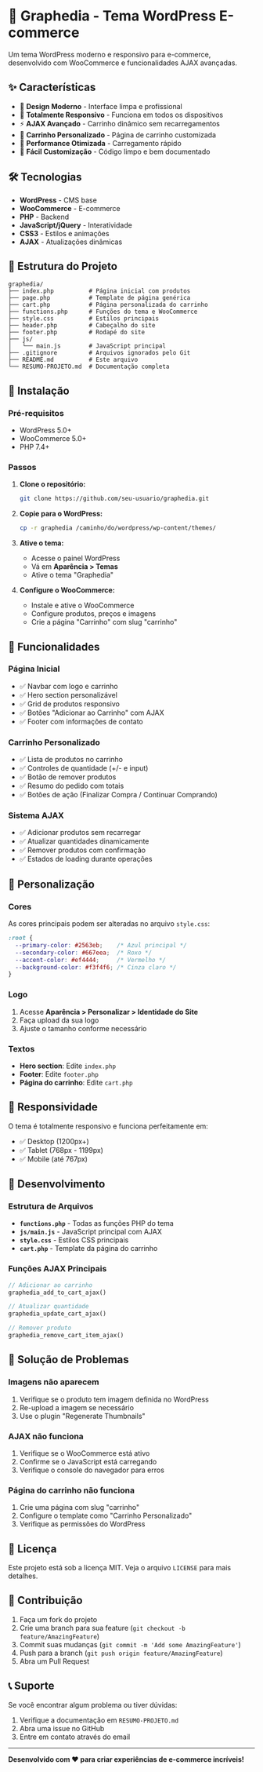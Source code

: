 # 🛒 Graphedia - Tema WordPress E-commerce

Um tema WordPress moderno e responsivo para e-commerce, desenvolvido com WooCommerce e funcionalidades AJAX avançadas.

## ✨ Características

- 🎨 **Design Moderno** - Interface limpa e profissional
- 📱 **Totalmente Responsivo** - Funciona em todos os dispositivos
- ⚡ **AJAX Avançado** - Carrinho dinâmico sem recarregamentos
- 🛒 **Carrinho Personalizado** - Página de carrinho customizada
- 🚀 **Performance Otimizada** - Carregamento rápido
- 🔧 **Fácil Customização** - Código limpo e bem documentado

## 🛠️ Tecnologias

- **WordPress** - CMS base
- **WooCommerce** - E-commerce
- **PHP** - Backend
- **JavaScript/jQuery** - Interatividade
- **CSS3** - Estilos e animações
- **AJAX** - Atualizações dinâmicas

## 📁 Estrutura do Projeto

```
graphedia/
├── index.php          # Página inicial com produtos
├── page.php           # Template de página genérica
├── cart.php           # Página personalizada do carrinho
├── functions.php      # Funções do tema e WooCommerce
├── style.css          # Estilos principais
├── header.php         # Cabeçalho do site
├── footer.php         # Rodapé do site
├── js/
│   └── main.js        # JavaScript principal
├── .gitignore         # Arquivos ignorados pelo Git
├── README.md          # Este arquivo
└── RESUMO-PROJETO.md  # Documentação completa
```

## 🚀 Instalação

### Pré-requisitos
- WordPress 5.0+
- WooCommerce 5.0+
- PHP 7.4+

### Passos
1. **Clone o repositório:**
   ```bash
   git clone https://github.com/seu-usuario/graphedia.git
   ```

2. **Copie para o WordPress:**
   ```bash
   cp -r graphedia /caminho/do/wordpress/wp-content/themes/
   ```

3. **Ative o tema:**
   - Acesse o painel WordPress
   - Vá em **Aparência > Temas**
   - Ative o tema "Graphedia"

4. **Configure o WooCommerce:**
   - Instale e ative o WooCommerce
   - Configure produtos, preços e imagens
   - Crie a página "Carrinho" com slug "carrinho"

## 🎯 Funcionalidades

### Página Inicial
- ✅ Navbar com logo e carrinho
- ✅ Hero section personalizável
- ✅ Grid de produtos responsivo
- ✅ Botões "Adicionar ao Carrinho" com AJAX
- ✅ Footer com informações de contato

### Carrinho Personalizado
- ✅ Lista de produtos no carrinho
- ✅ Controles de quantidade (+/- e input)
- ✅ Botão de remover produtos
- ✅ Resumo do pedido com totais
- ✅ Botões de ação (Finalizar Compra / Continuar Comprando)

### Sistema AJAX
- ✅ Adicionar produtos sem recarregar
- ✅ Atualizar quantidades dinamicamente
- ✅ Remover produtos com confirmação
- ✅ Estados de loading durante operações

## 🎨 Personalização

### Cores
As cores principais podem ser alteradas no arquivo `style.css`:
```css
:root {
  --primary-color: #2563eb;    /* Azul principal */
  --secondary-color: #667eea;  /* Roxo */
  --accent-color: #ef4444;     /* Vermelho */
  --background-color: #f3f4f6; /* Cinza claro */
}
```

### Logo
1. Acesse **Aparência > Personalizar > Identidade do Site**
2. Faça upload da sua logo
3. Ajuste o tamanho conforme necessário

### Textos
- **Hero section**: Edite `index.php`
- **Footer**: Edite `footer.php`
- **Página do carrinho**: Edite `cart.php`

## 📱 Responsividade

O tema é totalmente responsivo e funciona perfeitamente em:
- ✅ Desktop (1200px+)
- ✅ Tablet (768px - 1199px)
- ✅ Mobile (até 767px)

## 🔧 Desenvolvimento

### Estrutura de Arquivos
- **`functions.php`** - Todas as funções PHP do tema
- **`js/main.js`** - JavaScript principal com AJAX
- **`style.css`** - Estilos CSS principais
- **`cart.php`** - Template da página do carrinho

### Funções AJAX Principais
```php
// Adicionar ao carrinho
graphedia_add_to_cart_ajax()

// Atualizar quantidade
graphedia_update_cart_ajax()

// Remover produto
graphedia_remove_cart_item_ajax()
```

## 🐛 Solução de Problemas

### Imagens não aparecem
1. Verifique se o produto tem imagem definida no WordPress
2. Re-upload a imagem se necessário
3. Use o plugin "Regenerate Thumbnails"

### AJAX não funciona
1. Verifique se o WooCommerce está ativo
2. Confirme se o JavaScript está carregando
3. Verifique o console do navegador para erros

### Página do carrinho não funciona
1. Crie uma página com slug "carrinho"
2. Configure o template como "Carrinho Personalizado"
3. Verifique as permissões do WordPress

## 📄 Licença

Este projeto está sob a licença MIT. Veja o arquivo `LICENSE` para mais detalhes.

## 🤝 Contribuição

1. Faça um fork do projeto
2. Crie uma branch para sua feature (`git checkout -b feature/AmazingFeature`)
3. Commit suas mudanças (`git commit -m 'Add some AmazingFeature'`)
4. Push para a branch (`git push origin feature/AmazingFeature`)
5. Abra um Pull Request

## 📞 Suporte

Se você encontrar algum problema ou tiver dúvidas:
1. Verifique a documentação em `RESUMO-PROJETO.md`
2. Abra uma issue no GitHub
3. Entre em contato através do email

---

**Desenvolvido com ❤️ para criar experiências de e-commerce incríveis!** 